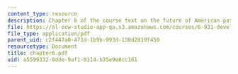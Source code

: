 ```yaml
---
content_type: resource
description: Chapter 6 of the course text on the future of American patents.
file: https://ol-ocw-studio-app-qa.s3.amazonaws.com/courses/6-931-development-of-inventions-and-creative-ideas-spring-2008/a55993328dde9af10114b35e9e8cc161_chapter6.pdf
file_type: application/pdf
parent_uid: c2f447a0-471d-1b9b-993d-138d2819f450
resourcetype: Document
title: chapter6.pdf
uid: a5599332-8dde-9af1-0114-b35e9e8cc161
---
```

